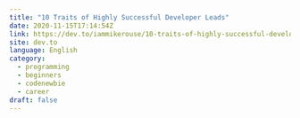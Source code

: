 ```yaml
---
title: "10 Traits of Highly Successful Developer Leads"
date: 2020-11-15T17:14:54Z
link: https://dev.to/iammikerouse/10-traits-of-highly-successful-developer-leads-1jgn?utm_medium=RSS&utm_source=news.12bit.vn
site: dev.to
language: English
category:
  - programming
  - beginners
  - codenewbie
  - career
draft: false
---
```

